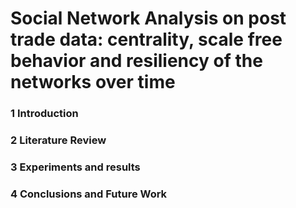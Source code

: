 # Social Network Analysis on post trade data: centrality, scale free behavior and resiliency of the networks over time

### 1 Introduction 
### 2 Literature Review 
### 3 Experiments and results
### 4 Conclusions and Future Work






